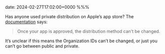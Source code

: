 date: 2024-02-27T17:02:00+0000
%%%

Has anyone used private distribution on Apple’s app store? The [documentation](https://developer.apple.com/help/app-store-connect/manage-your-apps-availability/set-distribution-methods) says:

> Once your app is approved, the distribution method can't be changed.

It’s unclear if this means the Organization IDs can’t be changed, or just you can’t go between public and private.
